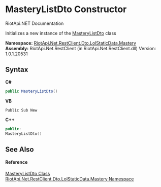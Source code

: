 # MasteryListDto Constructor 
RiotApi.NET Documentation 

Initializes a new instance of the <a href="90a2bf2b-6374-34be-9aba-c449c28b63d2">MasteryListDto</a> class

**Namespace:**&nbsp;<a href="f8067ff9-c0c3-b7ef-10a3-0d5201c86f33">RiotApi.Net.RestClient.Dto.LolStaticData.Mastery</a><br />**Assembly:**&nbsp;RiotApi.Net.RestClient (in RiotApi.Net.RestClient.dll) Version: 1.0.1.20531

## Syntax

**C#**<br />
``` C#
public MasteryListDto()
```

**VB**<br />
``` VB
Public Sub New
```

**C++**<br />
``` C++
public:
MasteryListDto()
```


## See Also


#### Reference
<a href="90a2bf2b-6374-34be-9aba-c449c28b63d2">MasteryListDto Class</a><br /><a href="f8067ff9-c0c3-b7ef-10a3-0d5201c86f33">RiotApi.Net.RestClient.Dto.LolStaticData.Mastery Namespace</a><br />